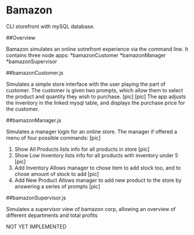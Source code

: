 # Bamazon

CLI storefront with mySQL database.

##Overview

Bamazon simulates an online sotrefront experience via the command line. 
It contains three node apps: 
    *bamazonCustomer
    *bamazonManager
    *bamazonSupervisor

##bamazonCustomer.js

Simulates a simple store interface with the user playing the part of customer. 
The customer is given two prompts, which allow them to select the product and quantity they wish to purchase.
[pic]
[pic]
The app adjusts the inventory in the linked mysql table, and displays the purchase price for the customer.

##bamazonManager.js

Simulates a manager login for an online store. 
The manager if offered a menu of four possible commands:
[pic]
1. Show All Products
lists info for all products in store
[pic]
2. Show Low Inventory
lists info for all products with inventory under 5
[pic]
3. Add Inventory
Allows manager to chose item to add stock too, and to chose amount of stock to add
[pic]
4. Add New Product
Allows manager to add new product to the store by answering a series of prompts
[pic]

##bamazonSupervisor.js

Simulates a supervisor view of bamazon corp, allowing an overview of different departments and total profits

NOT YET IMPLEMENTED


